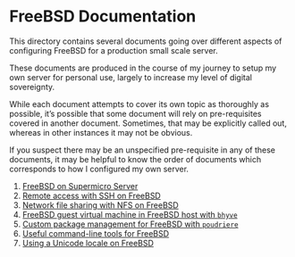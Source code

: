 # FreeBSD Documentation

This directory contains several documents going over different aspects of configuring FreeBSD for a production small scale server.

These documents are produced in the course of my journey to setup my own server for personal use, largely to increase my level of digital sovereignty.

While each document attempts to cover its own topic as thoroughly as possible, it’s possible that some document will rely on pre-requisites covered in another document. Sometimes, that may be explicitly called out, whereas in other instances it may not be obvious.

If you suspect there may be an unspecified pre-requisite in any of these documents, it may be helpful to know the order of documents which corresponds to how I configured my own server.

 1. [FreeBSD on Supermicro Server](freebsd-supermicro.md)
 2. [Remote access with SSH on FreeBSD](freebsd-remote-access-ssh.md)
 3. [Network file sharing with NFS on FreeBSD](freebsd-network-file-sharing-nfs.md)
 4. [FreeBSD guest virtual machine in FreeBSD host with `bhyve`](freebsd-bhyve-freebsd-guest.md)
 5. [Custom package management for FreeBSD with `poudriere`](freebsd-poudriere.md)
 6. [Useful command-line tools for FreeBSD](freebsd-command-line-tools.md)
 7. [Using a Unicode locale on FreeBSD](freebsd-unicode-locale.md)
